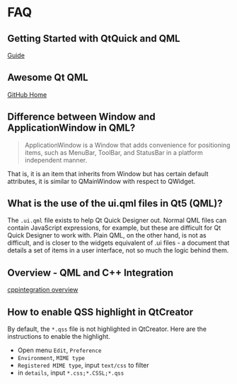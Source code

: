 # FAQ

## Getting Started with QtQuick and QML

[Guide](https://qml.guide/getting-started-with-qml/)

## Awesome Qt QML

[GitHub Home](https://github.com/mikalv/awesome-qt-qml)

## Difference between Window and ApplicationWindow in QML?

>ApplicationWindow is a Window that adds convenience for positioning items, such as MenuBar, ToolBar, and StatusBar in a platform independent manner.

That is, it is an item that inherits from Window but has certain default attributes, it is similar to QMainWindow with respect to QWidget.

## What is the use of the ui.qml files in Qt5 (QML)?

The `.ui.qml` file exists to help Qt Quick Designer out. Normal QML files can contain JavaScript expressions, for example, but these are difficult for Qt Quick Designer to work with. Plain QML, on the other hand, is not as difficult, and is closer to the widgets equivalent of .ui files - a document that details a set of items in a user interface, not so much the logic behind them.

## Overview - QML and C++ Integration

[cppintegration overview](https://doc.qt.io/qt-5/qtqml-cppintegration-overview.html)

## How to enable QSS highlight in QtCreator

By default, the `*.qss` file is not highlighted in QtCreator. Here are the instructions to enable the highlight.

- Open menu `Edit`, `Preference`
- `Environment`, `MIME type`
- `Registered MIME type`, input `text/css` to filter
- in `details`, input `*.css;*.CSSL;*.qss`
